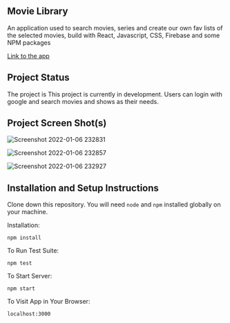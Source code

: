 ## Movie Library

An application used to search movies, series and create our own fav lists of the selected movies, build with React, Javascript, CSS, Firebase and some NPM packages

[Link to the app](https://movie-library-61aa4.web.app/dashboard)

## Project Status

The project is This project is currently in development. Users can login with google and search movies and shows as their needs.

## Project Screen Shot(s)

![Screenshot 2022-01-06 232831](https://user-images.githubusercontent.com/69709410/148429121-9ea014cc-6aa6-4b1d-8d5d-a764eccae598.jpg)

![Screenshot 2022-01-06 232857](https://user-images.githubusercontent.com/69709410/148429146-e4b91b50-94f9-4270-8546-76eef335b04d.jpg)

![Screenshot 2022-01-06 232927](https://user-images.githubusercontent.com/69709410/148429164-14c2522c-6281-4a83-9c5e-eeb849572971.jpg)

## Installation and Setup Instructions

Clone down this repository. You will need `node` and `npm` installed globally on your machine.  

Installation:

`npm install`  

To Run Test Suite:  

`npm test`  

To Start Server:

`npm start`  

To Visit App in Your Browser:

`localhost:3000`  

